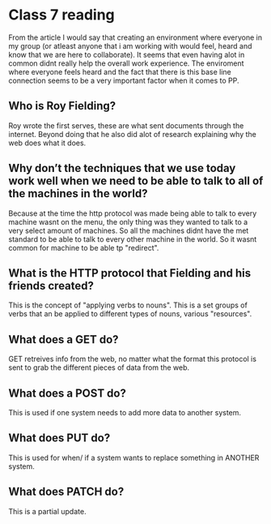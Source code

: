 # Class 7 reading

From the article I would say that creating an environment where everyone in my group (or atleast anyone that i am working with would feel, heard and know that we are here to collaborate). It seems that even having alot in common didnt really help the overall work experience. The enviroment where everyone feels heard and the fact that there is this base line connection seems to be a very important factor when it comes to PP.

## Who is Roy Fielding?

Roy wrote the first serves, these are what sent documents through the internet. Beyond doing that he also did alot of research explaining why the web does what it does.

## Why don’t the techniques that we use today work well when we need to be able to talk to all of the machines in the world?

Because at the time the http protocol was made being able to talk to every machine wasnt on the menu, the only thing was they wanted to talk to a very select amount of machines. So all the machines didnt have the met standard to be able to talk to every other machine in the world. So it wasnt common for machine to be able tp "redirect".

## What is the HTTP protocol that Fielding and his friends created?

This is the concept of "applying verbs to nouns". This is a set groups of verbs that an be applied to different types of nouns, various "resources".

## What does a GET do?

GET retreives info from the web, no matter what the format this protocol is sent to grab the different pieces of data from the web.

## What does a POST do?

This is used if one system needs to add more data to another system.

## What does PUT do?

This is used for when/ if a system wants to replace something in ANOTHER system.

## What does PATCH do?

This is a partial update.
